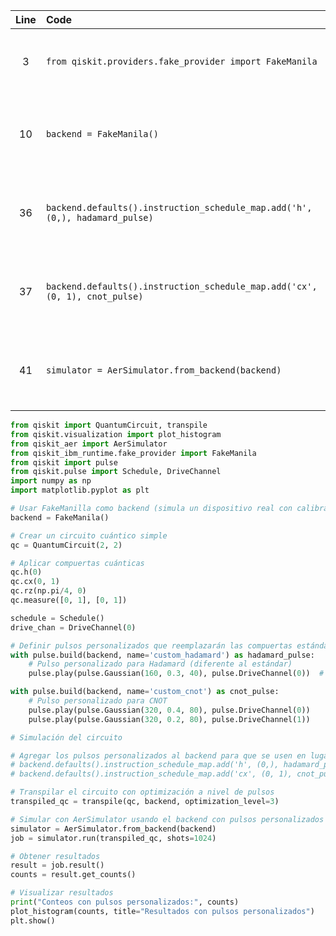 | Line | Code | Scenario | Reference | Artifact | Refactoring |
| :--: | :--- | :------- | :-------: | :------- | :---------- |
| 3 | `from qiskit.providers.fake_provider import FakeManila` | Deprecation -> The qiskit.providers.fake_provider module has been migrated to the qiskit-ibm-runtime Python package. | 27ebf47d-f549-4a4b-ad7c-72ec480eb99d | qiskit.providers.fake_provider | `from qiskit_ibm_runtime.fake_provider import FakeManila` |
| 10 | `backend = FakeManila()` | Deprecation -> Running pulse jobs on backends from qiskit.providers.fake_provider is deprecated, and all support will be removed in Qiskit 1.0. | 4fa02758-623b-41e3-b4c5-3719c73896d2 | FakeManila | |
| 36 | `backend.defaults().instruction_schedule_map.add('h', (0,), hadamard_pulse)` | Deprecation -> Running pulse jobs on backends from qiskit.providers.fake_provider is deprecated, and all support will be removed in Qiskit 1.0. | 4fa02758-623b-41e3-b4c5-3719c73896d2 | instruction_schedule_map.add | |
| 37 | `backend.defaults().instruction_schedule_map.add('cx', (0, 1), cnot_pulse)` | Deprecation -> Running pulse jobs on backends from qiskit.providers.fake_provider is deprecated, and all support will be removed in Qiskit 1.0. | 4fa02758-623b-41e3-b4c5-3719c73896d2 | instruction_schedule_map.add | |
| 41 | `simulator = AerSimulator.from_backend(backend)` | Deprecation -> Running pulse jobs on backends from qiskit.providers.fake_provider is deprecated, and all support will be removed in Qiskit 1.0. | 4fa02758-623b-41e3-b4c5-3719c73896d2 | AerSimulator.from_backend | |


```python
from qiskit import QuantumCircuit, transpile
from qiskit.visualization import plot_histogram
from qiskit_aer import AerSimulator
from qiskit_ibm_runtime.fake_provider import FakeManila
from qiskit import pulse
from qiskit.pulse import Schedule, DriveChannel
import numpy as np
import matplotlib.pyplot as plt

# Usar FakeManilla como backend (simula un dispositivo real con calibraciones)
backend = FakeManila()

# Crear un circuito cuántico simple
qc = QuantumCircuit(2, 2)

# Aplicar compuertas cuánticas
qc.h(0)
qc.cx(0, 1)
qc.rz(np.pi/4, 0)
qc.measure([0, 1], [0, 1])

schedule = Schedule()
drive_chan = DriveChannel(0)

# Definir pulsos personalizados que reemplazarán las compuertas estándar
with pulse.build(backend, name='custom_hadamard') as hadamard_pulse:
    # Pulso personalizado para Hadamard (diferente al estándar)
    pulse.play(pulse.Gaussian(160, 0.3, 40), pulse.DriveChannel(0))  # Amplitud diferente

with pulse.build(backend, name='custom_cnot') as cnot_pulse:
    # Pulso personalizado para CNOT
    pulse.play(pulse.Gaussian(320, 0.4, 80), pulse.DriveChannel(0))
    pulse.play(pulse.Gaussian(320, 0.2, 80), pulse.DriveChannel(1))

# Simulación del circuito

# Agregar los pulsos personalizados al backend para que se usen en lugar de los estándar
# backend.defaults().instruction_schedule_map.add('h', (0,), hadamard_pulse) # Deprecated
# backend.defaults().instruction_schedule_map.add('cx', (0, 1), cnot_pulse) # Deprecated

# Transpilar el circuito con optimización a nivel de pulsos
transpiled_qc = transpile(qc, backend, optimization_level=3)

# Simular con AerSimulator usando el backend con pulsos personalizados
simulator = AerSimulator.from_backend(backend)
job = simulator.run(transpiled_qc, shots=1024)

# Obtener resultados
result = job.result()
counts = result.get_counts()

# Visualizar resultados
print("Conteos con pulsos personalizados:", counts)
plot_histogram(counts, title="Resultados con pulsos personalizados")
plt.show()
```